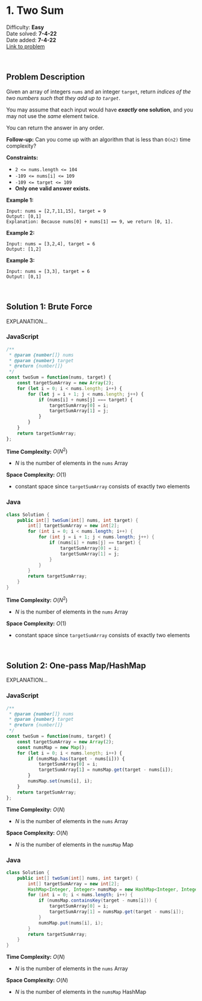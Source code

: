 # 1. Two Sum

Difficulty: **Easy**  
Date solved: **7-4-22**  
Date added: **7-4-22**  
[Link to problem](https://leetcode.com/problems/two-sum/solution/)

<br>

## Problem Description

Given an array of integers `nums` and an integer `target`, return *indices of the two numbers such that they add up to `target`*.

You may assume that each input would have ***exactly* one solution**, and you may not use the *same* element twice.

You can return the answer in any order.

**Follow-up:** Can you come up with an algorithm that is less than `O(n2)` time complexity?

**Constraints:**

- `2 <= nums.length <= 104`
- `-109 <= nums[i] <= 109`
- `-109 <= target <= 109`
- **Only one valid answer exists.**

**Example 1:**

```
Input: nums = [2,7,11,15], target = 9
Output: [0,1]
Explanation: Because nums[0] + nums[1] == 9, we return [0, 1].
```

**Example 2:**

```
Input: nums = [3,2,4], target = 6
Output: [1,2]
```

**Example 3:**

```
Input: nums = [3,3], target = 6
Output: [0,1]
```

<br>

## Solution 1: Brute Force

EXPLANATION...

### **JavaScript**

```js
/**
 * @param {number[]} nums
 * @param {number} target
 * @return {number[]}
 */
const twoSum = function(nums, target) {
    const targetSumArray = new Array(2);
    for (let i = 0; i < nums.length; i++) {
        for (let j = i + 1; j < nums.length; j++) {
            if (nums[i] + nums[j] === target) {
                targetSumArray[0] = i;
                targetSumArray[1] = j;                
            }
        }
    }
    return targetSumArray;
};

```

**Time Complexity:** $O(N^2)$
- $N$ is the number of elements in the `nums` Array

**Space Complexity:** $O(1)$
- constant space since `targetSumArray` consists of exactly two elements

### **Java**

```java
class Solution {
    public int[] twoSum(int[] nums, int target) {
        int[] targetSumArray = new int[2];
        for (int i = 0; i < nums.length; i++) {
            for (int j = i + 1; j < nums.length; j++) {
                if (nums[i] + nums[j] == target) {
                    targetSumArray[0] = i;
                    targetSumArray[1] = j;                    
                }
            }
        }
        return targetSumArray;
    }
}
```

**Time Complexity:** $O(N^2)$
- $N$ is the number of elements in the `nums` Array

**Space Complexity:** $O(1)$
- constant space since `targetSumArray` consists of exactly two elements

<br>

## Solution 2: One-pass Map/HashMap

EXPLANATION...

### **JavaScript**

```js
/**
 * @param {number[]} nums
 * @param {number} target
 * @return {number[]}
 */
const twoSum = function(nums, target) {
    const targetSumArray = new Array(2);
    const numsMap = new Map();
    for (let i = 0; i < nums.length; i++) {
        if (numsMap.has(target - nums[i])) {
            targetSumArray[0] = i;
            targetSumArray[1] = numsMap.get(target - nums[i]);
        }
        numsMap.set(nums[i], i);
    }
    return targetSumArray;
};

```

**Time Complexity:** $O(N)$
- $N$ is the number of elements in the `nums` Array

**Space Complexity:** $O(N)$
- $N$ is the number of elements in the `numsMap` Map

### **Java**

```java
class Solution {
    public int[] twoSum(int[] nums, int target) {
        int[] targetSumArray = new int[2];
        HashMap<Integer, Integer> numsMap = new HashMap<Integer, Integer>();
        for (int i = 0; i < nums.length; i++) {
            if (numsMap.containsKey(target - nums[i])) {
                targetSumArray[0] = i;
                targetSumArray[1] = numsMap.get(target - nums[i]);
            }
            numsMap.put(nums[i], i);
        }
        return targetSumArray;
    }
}
```

**Time Complexity:** $O(N)$
- $N$ is the number of elements in the `nums` Array

**Space Complexity:** $O(N)$
- $N$ is the number of elements in the `numsMap` HashMap
